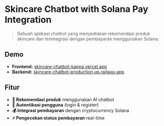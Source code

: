 # Skincare Chatbot with Solana Pay Integration

> Sebuah aplikasi chatbot yang menyediakan rekomendasi produk skincare dan terintegrasi dengan pembayaran menggunakan Solana.

## Demo
- **Frontend:** [skincare-chatbot-kappa.vercel.app](https://skincare-chatbot-kappa.vercel.app/)
- **Backend:** [skincare-chatbot-production.up.railway.app](https://skincare-chatbot-production.up.railway.app/)

## Fitur
- **🤖 Rekomendasi produk** menggunakan AI chatbot
- **🔐 Autentikasi pengguna** (login & register)
- **💰 Integrasi pembayaran** dengan cryptocurrency Solana
- **⚡ Pengecekan status pembayaran** real-time
